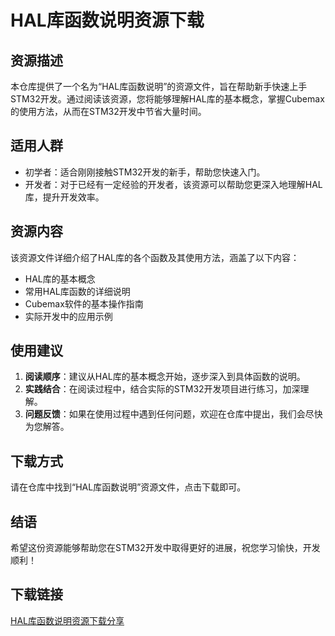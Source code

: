 # HAL库函数说明资源下载

## 资源描述

本仓库提供了一个名为“HAL库函数说明”的资源文件，旨在帮助新手快速上手STM32开发。通过阅读该资源，您将能够理解HAL库的基本概念，掌握Cubemax的使用方法，从而在STM32开发中节省大量时间。

## 适用人群

- 初学者：适合刚刚接触STM32开发的新手，帮助您快速入门。
- 开发者：对于已经有一定经验的开发者，该资源可以帮助您更深入地理解HAL库，提升开发效率。

## 资源内容

该资源文件详细介绍了HAL库的各个函数及其使用方法，涵盖了以下内容：

- HAL库的基本概念
- 常用HAL库函数的详细说明
- Cubemax软件的基本操作指南
- 实际开发中的应用示例

## 使用建议

1. **阅读顺序**：建议从HAL库的基本概念开始，逐步深入到具体函数的说明。
2. **实践结合**：在阅读过程中，结合实际的STM32开发项目进行练习，加深理解。
3. **问题反馈**：如果在使用过程中遇到任何问题，欢迎在仓库中提出，我们会尽快为您解答。

## 下载方式

请在仓库中找到“HAL库函数说明”资源文件，点击下载即可。

## 结语

希望这份资源能够帮助您在STM32开发中取得更好的进展，祝您学习愉快，开发顺利！

## 下载链接

[HAL库函数说明资源下载分享](https://pan.quark.cn/s/4e967d43c2b6)